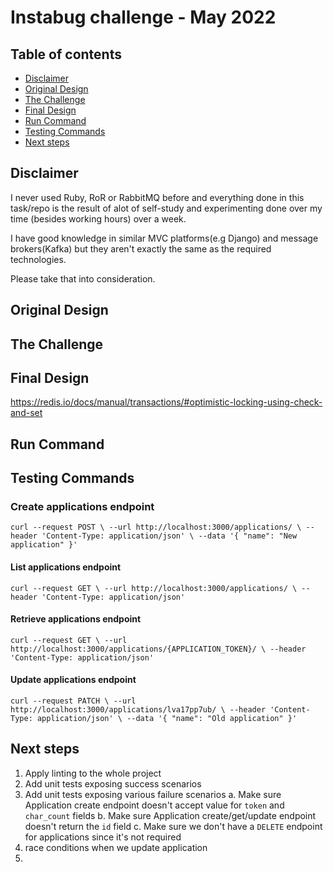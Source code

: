 # Instabug challenge - May 2022

## Table of contents

<ul>
    <li><a href="#disclaimer">Disclaimer</a></li>
    <li><a href="#original-design">Original Design</a></li>
    <li><a href="#the-challenge">The Challenge</a></li>
    <li><a href="#final-design">Final Design</a></li>
    <li><a href="#run-command">Run Command</a></li>
    <li><a href="#run-command">Testing Commands</a></li>
    <li><a href="#next-steps">Next steps</a></li>
</ul>

## Disclaimer
I never used Ruby, RoR or RabbitMQ before and everything done in this task/repo is the result of alot of self-study and experimenting done over my time (besides working hours) over a week.

I have good knowledge in similar MVC platforms(e.g Django) and message brokers(Kafka) but they aren't exactly the same as the required technologies.

Please take that into consideration.

## Original Design

## The Challenge

## Final Design
https://redis.io/docs/manual/transactions/#optimistic-locking-using-check-and-set
## Run Command

## Testing Commands
### Create applications endpoint
``curl --request POST \
  --url http://localhost:3000/applications/ \
  --header 'Content-Type: application/json' \
  --data '{
	"name": "New application"
}'``

#### List applications endpoint
``curl --request GET \
  --url http://localhost:3000/applications/ \
  --header 'Content-Type: application/json'``

#### Retrieve applications endpoint
``curl --request GET \
  --url http://localhost:3000/applications/{APPLICATION_TOKEN}/ \
  --header 'Content-Type: application/json'``

#### Update applications endpoint
``curl --request PATCH \
  --url http://localhost:3000/applications/lva17pp7ub/ \
  --header 'Content-Type: application/json' \
  --data '{
	"name": "Old application"
}'``

## Next steps
1. Apply linting to the whole project 
2. Add unit tests exposing success scenarios
3. Add unit tests exposing various failure scenarios
   a. Make sure Application create endpoint doesn't accept value for `token` and `char_count` fields
   b. Make sure Application create/get/update endpoint doesn't return the `id` field
   c. Make sure we don't have a `DELETE` endpoint for applications since it's not required
4. race conditions when we update application
5. 